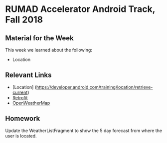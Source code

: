 # RUMAD Accelerator Android Track, Fall 2018

## Material for the Week

This week we learned about the following:

* Location

## Relevant Links
* [Location] (https://developer.android.com/training/location/retrieve-current)
* [Retrofit](http://square.github.io/retrofit/)
* [OpenWeatherMap](https://openweathermap.org/api)

## Homework

Update the WeatherListFragment to show the 5 day forecast from where the user is located. 
